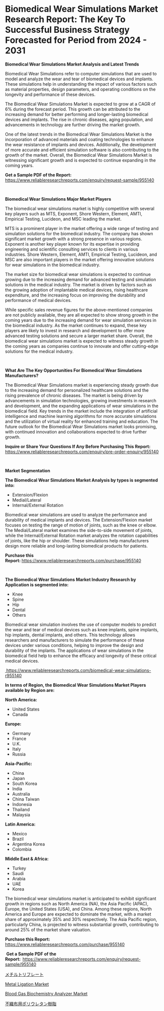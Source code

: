 <p><h1>Biomedical Wear Simulations Market Research Report: The Key To Successful Business Strategy Forecasted for Period from 2024 - 2031</h1></p><p><strong>Biomedical Wear Simulations Market Analysis and Latest Trends</strong></p>
<p><p>Biomedical Wear Simulations refer to computer simulations that are used to model and analyze the wear and tear of biomedical devices and implants. These simulations help in understanding the impact of various factors such as material properties, design parameters, and operating conditions on the longevity and performance of these devices.</p><p>The Biomedical Wear Simulations Market is expected to grow at a CAGR of 6% during the forecast period. This growth can be attributed to the increasing demand for better performing and longer-lasting biomedical devices and implants. The rise in chronic diseases, aging population, and advancements in technology are further driving the market growth.</p><p>One of the latest trends in the Biomedical Wear Simulations Market is the incorporation of advanced materials and coating technologies to enhance the wear resistance of implants and devices. Additionally, the development of more accurate and efficient simulation software is also contributing to the growth of the market. Overall, the Biomedical Wear Simulations Market is witnessing significant growth and is expected to continue expanding in the coming years.</p></p>
<p><strong>Get a Sample PDF of the Report:&nbsp;</strong> <a href="https://www.reliableresearchreports.com/enquiry/request-sample/955140">https://www.reliableresearchreports.com/enquiry/request-sample/955140</a></p>
<p>&nbsp;</p>
<p><strong>Biomedical Wear Simulations Major Market Players</strong></p>
<p><p>The biomedical wear simulations market is highly competitive with several key players such as MTS, Exponent, Shore Western, Element, AMTI, Empirical Testing, Lucideon, and MSC leading the market. </p><p>MTS is a prominent player in the market offering a wide range of testing and simulation solutions for the biomedical industry. The company has shown significant market growth with a strong presence in various regions. Exponent is another key player known for its expertise in providing engineering and scientific consulting services to clients in various industries. Shore Western, Element, AMTI, Empirical Testing, Lucideon, and MSC are also important players in the market offering innovative solutions for wear simulations in the biomedical industry.</p><p>The market size for biomedical wear simulations is expected to continue growing due to the increasing demand for advanced testing and simulation solutions in the medical industry. The market is driven by factors such as the growing adoption of implantable medical devices, rising healthcare expenditure, and the increasing focus on improving the durability and performance of medical devices.</p><p>While specific sales revenue figures for the above-mentioned companies are not publicly available, they are all expected to show strong growth in the coming years due to the increasing demand for wear simulation services in the biomedical industry. As the market continues to expand, these key players are likely to invest in research and development to offer more advanced testing solutions and secure a larger market share. Overall, the biomedical wear simulations market is expected to witness steady growth in the coming years as companies continue to innovate and offer cutting-edge solutions for the medical industry.</p></p>
<p>&nbsp;</p>
<p><strong>What Are The Key Opportunities For Biomedical Wear Simulations Manufacturers?</strong></p>
<p><p>The Biomedical Wear Simulations market is experiencing steady growth due to the increasing demand for personalized healthcare solutions and the rising prevalence of chronic diseases. The market is being driven by advancements in simulation technologies, growing investments in research and development, and the expanding applications of wear simulations in the biomedical field. Key trends in the market include the integration of artificial intelligence and machine learning algorithms for more accurate simulations and the utilization of virtual reality for enhanced training and education. The future outlook for the Biomedical Wear Simulations market looks promising, with continued innovation and collaborations expected to drive further growth.</p></p>
<p><strong>Inquire or Share Your Questions If Any Before Purchasing This Report:</strong> <a href="https://www.reliableresearchreports.com/enquiry/pre-order-enquiry/955140">https://www.reliableresearchreports.com/enquiry/pre-order-enquiry/955140</a></p>
<p>&nbsp;</p>
<p><strong>Market Segmentation</strong></p>
<p><strong>The Biomedical Wear Simulations Market Analysis by types is segmented into:</strong></p>
<p><ul><li>Extension/Flexion</li><li>Medial/Lateral</li><li>Internal/External Rotation</li></ul></p>
<p><p>Biomedical wear simulations are used to analyze the performance and durability of medical implants and devices. The Extension/Flexion market focuses on testing the range of motion of joints, such as the knee or elbow. The Medial/Lateral market examines the side-to-side movement of joints, while the Internal/External Rotation market analyzes the rotation capabilities of joints, like the hip or shoulder. These simulations help manufacturers design more reliable and long-lasting biomedical products for patients.</p></p>
<p><strong>Purchase this Report:&nbsp;</strong><a href="https://www.reliableresearchreports.com/purchase/955140">https://www.reliableresearchreports.com/purchase/955140</a></p>
<p>&nbsp;</p>
<p><strong>The Biomedical Wear Simulations Market Industry Research by Application is segmented into:</strong></p>
<p><ul><li>Knee</li><li>Spine</li><li>Hip</li><li>Dental</li><li>Others</li></ul></p>
<p><p>Biomedical wear simulation involves the use of computer models to predict the wear and tear of medical devices such as knee implants, spine implants, hip implants, dental implants, and others. This technology allows researchers and manufacturers to simulate the performance of these devices under various conditions, helping to improve the design and durability of the implants. The applications of wear simulations in the biomedical field help to enhance the efficacy and longevity of these critical medical devices.</p></p>
<p><a href="https://www.reliableresearchreports.com/biomedical-wear-simulations-r955140">&nbsp;https://www.reliableresearchreports.com/biomedical-wear-simulations-r955140</a></p>
<p><strong>In terms of Region, the Biomedical Wear Simulations Market Players available by Region are:</strong></p>
<p>
    <p> <strong> North America: </strong>
        <ul>
            <li>United States</li>
            <li>Canada</li>
        </ul>
        </p> 
    <p> <strong> Europe: </strong>
        <ul>
            <li>Germany</li>
            <li>France</li>
            <li>U.K.</li>
            <li>Italy</li>
            <li>Russia</li>
        </ul>
        </p> 
    <p> <strong> Asia-Pacific: </strong>
        <ul>
            <li>China</li>
            <li>Japan</li>
            <li>South Korea</li>
            <li>India</li>
            <li>Australia</li>
            <li>China Taiwan</li>
            <li>Indonesia</li>
            <li>Thailand</li>
            <li>Malaysia</li>
        </ul>
        </p> 
    <p> <strong> Latin America: </strong>
        <ul>
            <li>Mexico</li>
            <li>Brazil</li>
            <li>Argentina Korea</li>
            <li>Colombia</li>
        </ul>
        </p> 
    <p> <strong> Middle East & Africa: </strong>
        <ul>
            <li>Turkey</li>
            <li>Saudi</li>
            <li>Arabia</li>
            <li>UAE</li>
            <li>Korea</li>
        </ul>
    </p>
    </p>
<p><p>The biomedical wear simulations market is anticipated to exhibit significant growth in regions such as North America (NA), the Asia Pacific (APAC), Europe, the United States (USA), and China. Among these regions, North America and Europe are expected to dominate the market, with a market share of approximately 35% and 30% respectively. The Asia Pacific region, particularly China, is projected to witness substantial growth, contributing to around 25% of the market share valuation.</p></p>
<p><strong>Purchase this Report: </strong><a href="https://www.reliableresearchreports.com/purchase/955140">https://www.reliableresearchreports.com/purchase/955140</a></p>
<p>&nbsp;<strong>Get a Sample PDF of the Report:&nbsp;&nbsp;</strong><a href="https://www.reliableresearchreports.com/enquiry/request-sample/955140">https://www.reliableresearchreports.com/enquiry/request-sample/955140</a></p>
<p><strong></strong></p>
<p><p><a href="https://github.com/MacyOrn/Market-Research-Report-List-1/blob/main/7236984176072.md">メチルトリフレート</a></p><p><a href="https://github.com/santosh758595/Market-Research-Report-List-5/blob/main/metal-ligation-market.md">Metal Ligation Market</a></p><p><a href="https://github.com/elizabethdagraca/Market-Research-Report-List-4/blob/main/blood-gas-biochemistry-analyzer-market.md">Blood Gas Biochemistry Analyzer Market</a></p><p><a href="https://github.com/charm854/Market-Research-Report-List-2/blob/main/7270749176071.md">不織布用ポリウレタン樹脂</a></p></p>